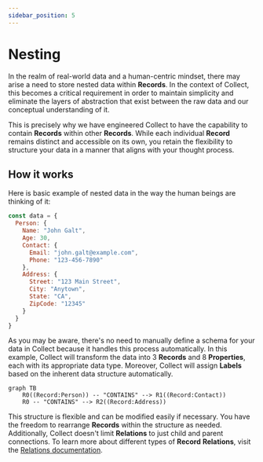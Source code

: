 ```yaml
---
sidebar_position: 5
---
```

# Nesting

In the realm of real-world data and a human-centric mindset, there may arise a need to store nested data within **Records**.
In the context of Collect, this becomes a critical requirement in order to maintain simplicity and eliminate the layers
of abstraction that exist between the raw data and our conceptual understanding of it.


This is precisely why we have
engineered Collect to have the capability to contain **Records** within other **Records**. While each individual **Record**
remains distinct and accessible on its own, you retain the flexibility to structure your data in a manner that aligns
with your thought process. 

## How it works

Here is basic example of nested data in the way the human beings are thinking of it:

```js
const data = {
  Person: {
    Name: "John Galt", 
    Age: 30,
    Contact: {
      Email: "john.galt@example.com",
      Phone: "123-456-7890"
    },
    Address: {
      Street: "123 Main Street",
      City: "Anytown",
      State: "CA",
      ZipCode: "12345"
    }
  }
}
```

As you may be aware, there's no need to manually define a schema for your data in Collect because it handles this 
process automatically. In this example, Collect will transform the data into 3 **Records** and 8 **Properties**, each
with its appropriate data type. Moreover, Collect will assign **Labels** based on the inherent data structure automatically.

```mermaid
graph TB
    R0((Record:Person)) -- "CONTAINS" --> R1((Record:Contact))
    R0 -- "CONTAINS" --> R2((Record:Address))
```
This structure is flexible and can be modified easily if necessary. You have the freedom to rearrange **Records** within the
structure as needed. Additionally, Collect doesn't limit **Relations** to just child and parent connections.
To learn more about different types of **Record** **Relations**, visit the [Relations documentation](/basic-concepts/relations).